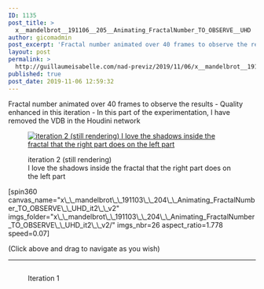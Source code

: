 ```yaml
---
ID: 1135
post_title: >
  x__mandelbrot__191106__205__Animating_FractalNumber_TO_OBSERVE__UHD
author: gicomadmin
post_excerpt: 'Fractal number animated over 40 frames to observe the results - Quality enhanced in this iteration - In this part of the experimentation, I have removed the VDB in the Houdini network'
layout: post
permalink: >
  http://guillaumeisabelle.com/nad-previz/2019/11/06/x__mandelbrot__191106__205__animating_fractalnumber_to_observe__uhd/
published: true
post_date: 2019-11-06 12:59:32
---
```

<!-- wp:paragraph -->

Fractal number animated over 40 frames to observe the results - Quality enhanced in this iteration - In this part of the experimentation, I have removed the VDB in the Houdini network

<!-- /wp:paragraph -->

<!-- wp:image {"id":1137,"linkDestination":"media"} --><figure class="wp-block-image">

<a href="http://guillaumeisabelle.com/nad-previz/wp-content/uploads/sites/19/2019/11/image-12.png" target="_blank" rel="noreferrer noopener"><img src="http://guillaumeisabelle.com/nad-previz/wp-content/uploads/sites/19/2019/11/image-12.png" alt="iteration 2 (still rendering)
I love the shadows inside the fractal that the right part does on the left part" class="wp-image-1137" /></a><figcaption>iteration 2 (still rendering)  
I love the shadows inside the fractal that the right part does on the left part</figcaption></figure> <!-- /wp:image -->

<!-- wp:more -->

<!--more-->

<!-- /wp:more -->

<!-- wp:shortcode --> [spin360 canvas_name="x\_\_mandelbrot\_\_191103\_\_204\_\_Animating_FractalNumber_TO_OBSERVE\_\_UHD_it2\_\_v2" imgs_folder="x\_\_mandelbrot\_\_191103\_\_204\_\_Animating_FractalNumber_TO_OBSERVE\_\_UHD_it2\_\_v2/" imgs_nbr=26 aspect_ratio=1.778 speed=0.07] 

<!-- /wp:shortcode -->

<!-- wp:paragraph -->

(Click above and drag to navigate as you wish)

<!-- /wp:paragraph -->

<!-- wp:separator -->

<hr class="wp-block-separator" />

<!-- /wp:separator -->

<!-- wp:image {"id":1136,"linkDestination":"media"} --><figure class="wp-block-image">

<a href="http://guillaumeisabelle.com/nad-previz/wp-content/uploads/sites/19/2019/11/image-11.png" target="_blank" rel="noreferrer noopener"><img src="http://guillaumeisabelle.com/nad-previz/wp-content/uploads/sites/19/2019/11/image-11.png" alt="" class="wp-image-1136" /></a><figcaption>Iteration 1  
</figcaption></figure> <!-- /wp:image -->
